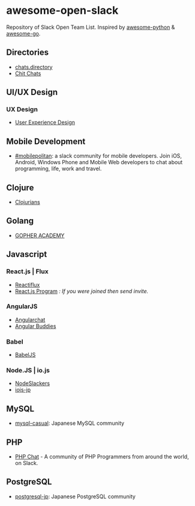 # awesome-open-slack

Repository of Slack Open Team List.
Inspired by [awesome-python](https://github.com/avelino/awesome-python) & [awesome-go](https://github.com/avelino/awesome-go).

## Directories
- [chats.directory](http://chats.directory/)
- [Chit Chats](http://www.chitchats.co/)

## UI/UX Design

### UX Design
- [User Experience Design](http://www.designerhangout.co/)

## Mobile Development

- [#mobilepolitan](http://mobilepolitan.com/): a slack community for mobile developers. Join iOS, Android, Windows Phone and Mobile Web developers to chat about programming, life, work and travel.

## Clojure
- [Clojurians](http://clojurians.net/)

## Golang
- [GOPHER ACADEMY](http://blog.gopheracademy.com/gophers-slack-community/)

## Javascript

### React.js | Flux
- [Reactiflux](http://www.reactiflux.com/)
- [React.js Program](http://reactjsprogram.teachable.com/courses/reactjsfundamentals) *: If you were joined then send invite.* 

### AngularJS
- [Angularchat](http://angularchat.co/)
- [Angular Buddies](http://www.angularbuddies.com/)

### Babel
- [BabelJS](https://babel-slack.herokuapp.com/)

### Node.JS | io.js
- [NodeSlackers](http://nodeslackers.io/)
- [iojs-jp](http://iojs-jp-slack.herokuapp.com/)

## MySQL
- [mysql-casual](http://mysql-casual-slackin.herokuapp.com/): Japanese MySQL community

## PHP
- [PHP Chat](https://phpchat.co) - A community of PHP Programmers from around the world, on Slack.

## PostgreSQL
- [postgresql-jp](https://postgresql-hackers-jp.herokuapp.com/): Japanese PostgreSQL community
